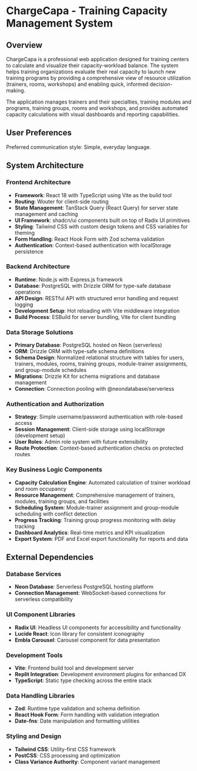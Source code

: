 # ChargeCapa - Training Capacity Management System

## Overview

ChargeCapa is a professional web application designed for training centers to calculate and visualize their capacity-workload balance. The system helps training organizations evaluate their real capacity to launch new training programs by providing a comprehensive view of resource utilization (trainers, rooms, workshops) and enabling quick, informed decision-making.

The application manages trainers and their specialties, training modules and programs, training groups, rooms and workshops, and provides automated capacity calculations with visual dashboards and reporting capabilities.

## User Preferences

Preferred communication style: Simple, everyday language.

## System Architecture

### Frontend Architecture
- **Framework**: React 18 with TypeScript using Vite as the build tool
- **Routing**: Wouter for client-side routing
- **State Management**: TanStack Query (React Query) for server state management and caching
- **UI Framework**: shadcn/ui components built on top of Radix UI primitives
- **Styling**: Tailwind CSS with custom design tokens and CSS variables for theming
- **Form Handling**: React Hook Form with Zod schema validation
- **Authentication**: Context-based authentication with localStorage persistence

### Backend Architecture
- **Runtime**: Node.js with Express.js framework
- **Database**: PostgreSQL with Drizzle ORM for type-safe database operations
- **API Design**: RESTful API with structured error handling and request logging
- **Development Setup**: Hot reloading with Vite middleware integration
- **Build Process**: ESBuild for server bundling, Vite for client bundling

### Data Storage Solutions
- **Primary Database**: PostgreSQL hosted on Neon (serverless)
- **ORM**: Drizzle ORM with type-safe schema definitions
- **Schema Design**: Normalized relational structure with tables for users, trainers, modules, rooms, training groups, module-trainer assignments, and group-module schedules
- **Migrations**: Drizzle Kit for schema migrations and database management
- **Connection**: Connection pooling with @neondatabase/serverless

### Authentication and Authorization
- **Strategy**: Simple username/password authentication with role-based access
- **Session Management**: Client-side storage using localStorage (development setup)
- **User Roles**: Admin role system with future extensibility
- **Route Protection**: Context-based authentication checks on protected routes

### Key Business Logic Components
- **Capacity Calculation Engine**: Automated calculation of trainer workload and room occupancy
- **Resource Management**: Comprehensive management of trainers, modules, training groups, and facilities
- **Scheduling System**: Module-trainer assignment and group-module scheduling with conflict detection
- **Progress Tracking**: Training group progress monitoring with delay tracking
- **Dashboard Analytics**: Real-time metrics and KPI visualization
- **Export System**: PDF and Excel export functionality for reports and data

## External Dependencies

### Database Services
- **Neon Database**: Serverless PostgreSQL hosting platform
- **Connection Management**: WebSocket-based connections for serverless compatibility

### UI Component Libraries
- **Radix UI**: Headless UI components for accessibility and functionality
- **Lucide React**: Icon library for consistent iconography
- **Embla Carousel**: Carousel component for data presentation

### Development Tools
- **Vite**: Frontend build tool and development server
- **Replit Integration**: Development environment plugins for enhanced DX
- **TypeScript**: Static type checking across the entire stack

### Data Handling Libraries
- **Zod**: Runtime type validation and schema definition
- **React Hook Form**: Form handling with validation integration
- **Date-fns**: Date manipulation and formatting utilities

### Styling and Design
- **Tailwind CSS**: Utility-first CSS framework
- **PostCSS**: CSS processing and optimization
- **Class Variance Authority**: Component variant management